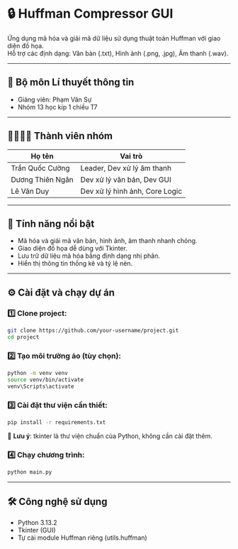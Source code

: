 # 🔒 Huffman Compressor GUI 

Ứng dụng mã hóa và giải mã dữ liệu sử dụng thuật toán Huffman với giao diện đồ họa.  
Hỗ trợ các định dạng: Văn bản (.txt), Hình ảnh (.png, .jpg), Âm thanh (.wav).

---
## 🧠 Bộ môn Lí thuyết thông tin
- Giảng viên: Phạm Văn Sự
- Nhóm 13 học kíp 1 chiều T7

---

## 👨‍👩‍👧‍👦 Thành viên nhóm

| Họ tên               | Vai trò                            |
|----------------------|--------------------------------    |
| Trần Quốc Cường      | Leader, Dev xử lý âm thanh         |
| Dương Thiên Ngân     | Dev xử lý văn bản, Dev GUI         |
| Lê Văn Duy           | Dev xử lý hình ảnh, Core Logic     |

---

## 🧠 Tính năng nổi bật

- Mã hóa và giải mã văn bản, hình ảnh, âm thanh nhanh chóng.
- Giao diện đồ họa dễ dùng với Tkinter.
- Lưu trữ dữ liệu mã hóa bằng định dạng nhị phân.
- Hiển thị thông tin thống kê và tỷ lệ nén.

---

## ⚙️ Cài đặt và chạy dự án

### 1️⃣ Clone project:

```bash
git clone https://github.com/your-username/project.git
cd project
```

### 2️⃣ Tạo môi trường ảo (tùy chọn):

```bash
python -m venv venv
source venv/bin/activate    
venv\Scripts\activate       
```

### 3️⃣ Cài đặt thư viện cần thiết:

```bash
pip install -r requirements.txt
```

📁 **Lưu ý**: tkinter là thư viện chuẩn của Python, không cần cài đặt thêm.

### 4️⃣ Chạy chương trình:

```bash
python main.py
```
---

## 🛠 Công nghệ sử dụng

- Python 3.13.2
- Tkinter (GUI)
- Tự cài module Huffman riêng (utils.huffman)
